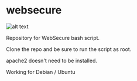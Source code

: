 # websecure

![alt text]([https://github.com/[username]/[reponame]/blob/[branch]/image.jpg?raw=true](https://github.com/ElMatteo/websecure/blob/main/img/2002fc06c2d544a184cb917dad8cebf7.png))

Repository for WebSecure bash script.

Clone the repo and be sure to run the script as root.

apache2 doesn't need to be installed.

Working for Debian / Ubuntu
